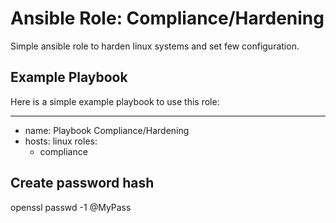 # Ansible Role: Compliance/Hardening

Simple ansible role to harden linux systems and set few configuration.

## Example Playbook

 Here is a simple example playbook to use this role:

 ---
 - name: Playbook Compliance/Hardening
 - hosts: linux
  roles:
    - compliance


## Create password hash

openssl passwd -1 @MyPass

